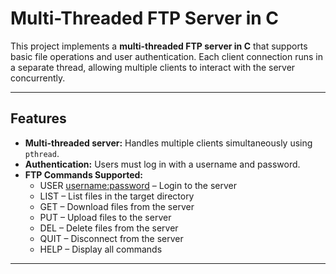# Multi-Threaded FTP Server in C

This project implements a **multi-threaded FTP server in C** that supports basic file operations and user authentication. Each client connection runs in a separate thread, allowing multiple clients to interact with the server concurrently.

---

## Features

- **Multi-threaded server:** Handles multiple clients simultaneously using `pthread`.
- **Authentication:** Users must log in with a username and password.
- **FTP Commands Supported:**
  - USER <username:password> – Login to the server
  - LIST – List files in the target directory
  - GET <filename> – Download files from the server
  - PUT <filename> – Upload files to the server
  - DEL <filename> – Delete files from the server
  - QUIT – Disconnect from the server
  - HELP – Display all commands
---
